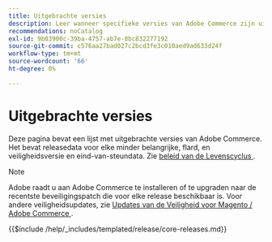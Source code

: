 ```yaml
---
title: Uitgebrachte versies
description: Leer wanneer specifieke versies van Adobe Commerce zijn uitgebracht.
recommendations: noCatalog
exl-id: 9b03900c-39ba-4757-ab7e-8bc832277192
source-git-commit: c576aa27bad027c2bcd3fe3c010aed9ad633d24f
workflow-type: tm+mt
source-wordcount: '66'
ht-degree: 0%

---
```


# Uitgebrachte versies

Deze pagina bevat een lijst met uitgebrachte versies van Adobe Commerce. Het bevat releasedata voor elke minder belangrijke, flard, en veiligheidsversie en eind-van-steundata. Zie [ beleid van de Levenscyclus ](lifecycle-policy.md).

>[!NOTE]
>
>Adobe raadt u aan Adobe Commerce te installeren of te upgraden naar de recentste beveiligingspatch die voor elke release beschikbaar is.
>Voor andere veiligheidsupdates, zie [ Updates van de Veiligheid voor Magento / Adobe Commerce ](https://helpx.adobe.com/security/products/magento.html).

{{$include /help/_includes/templated/release/core-releases.md}}
